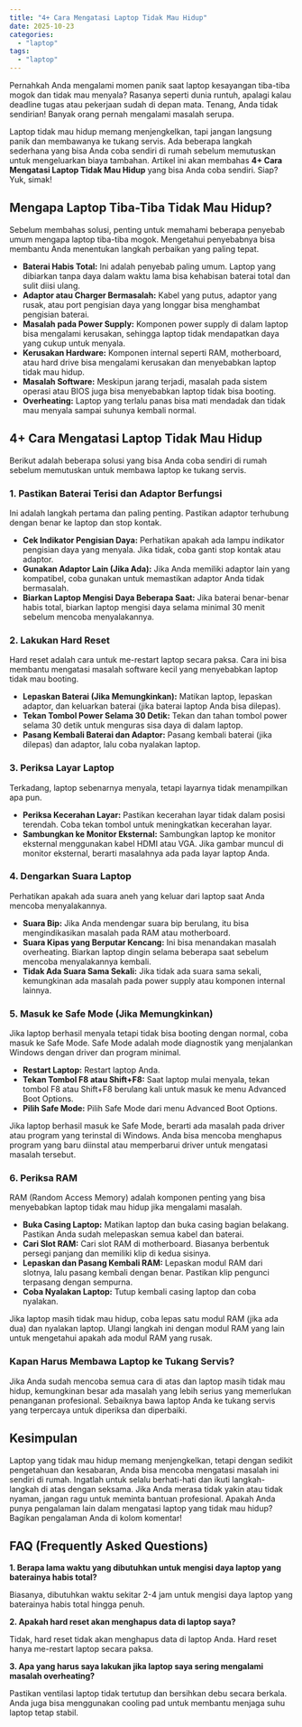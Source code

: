 ```yaml
---
title: "4+ Cara Mengatasi Laptop Tidak Mau Hidup"
date: 2025-10-23
categories: 
  - "laptop"
tags: 
  - "laptop"
---
```


Pernahkah Anda mengalami momen panik saat laptop kesayangan tiba-tiba mogok dan tidak mau menyala? Rasanya seperti dunia runtuh, apalagi kalau deadline tugas atau pekerjaan sudah di depan mata. Tenang, Anda tidak sendirian! Banyak orang pernah mengalami masalah serupa.

Laptop tidak mau hidup memang menjengkelkan, tapi jangan langsung panik dan membawanya ke tukang servis. Ada beberapa langkah sederhana yang bisa Anda coba sendiri di rumah sebelum memutuskan untuk mengeluarkan biaya tambahan. Artikel ini akan membahas **4+ Cara Mengatasi Laptop Tidak Mau Hidup** yang bisa Anda coba sendiri. Siap? Yuk, simak!

## Mengapa Laptop Tiba-Tiba Tidak Mau Hidup?

Sebelum membahas solusi, penting untuk memahami beberapa penyebab umum mengapa laptop tiba-tiba mogok. Mengetahui penyebabnya bisa membantu Anda menentukan langkah perbaikan yang paling tepat.

- **Baterai Habis Total:** Ini adalah penyebab paling umum. Laptop yang dibiarkan tanpa daya dalam waktu lama bisa kehabisan baterai total dan sulit diisi ulang.
- **Adaptor atau Charger Bermasalah:** Kabel yang putus, adaptor yang rusak, atau port pengisian daya yang longgar bisa menghambat pengisian baterai.
- **Masalah pada Power Supply:** Komponen power supply di dalam laptop bisa mengalami kerusakan, sehingga laptop tidak mendapatkan daya yang cukup untuk menyala.
- **Kerusakan Hardware:** Komponen internal seperti RAM, motherboard, atau hard drive bisa mengalami kerusakan dan menyebabkan laptop tidak mau hidup.
- **Masalah Software:** Meskipun jarang terjadi, masalah pada sistem operasi atau BIOS juga bisa menyebabkan laptop tidak bisa booting.
- **Overheating:** Laptop yang terlalu panas bisa mati mendadak dan tidak mau menyala sampai suhunya kembali normal.

## 4+ Cara Mengatasi Laptop Tidak Mau Hidup

Berikut adalah beberapa solusi yang bisa Anda coba sendiri di rumah sebelum memutuskan untuk membawa laptop ke tukang servis.

### 1\. Pastikan Baterai Terisi dan Adaptor Berfungsi

Ini adalah langkah pertama dan paling penting. Pastikan adaptor terhubung dengan benar ke laptop dan stop kontak.

- **Cek Indikator Pengisian Daya:** Perhatikan apakah ada lampu indikator pengisian daya yang menyala. Jika tidak, coba ganti stop kontak atau adaptor.
- **Gunakan Adaptor Lain (Jika Ada):** Jika Anda memiliki adaptor lain yang kompatibel, coba gunakan untuk memastikan adaptor Anda tidak bermasalah.
- **Biarkan Laptop Mengisi Daya Beberapa Saat:** Jika baterai benar-benar habis total, biarkan laptop mengisi daya selama minimal 30 menit sebelum mencoba menyalakannya.

### 2\. Lakukan Hard Reset

Hard reset adalah cara untuk me-restart laptop secara paksa. Cara ini bisa membantu mengatasi masalah software kecil yang menyebabkan laptop tidak mau booting.

- **Lepaskan Baterai (Jika Memungkinkan):** Matikan laptop, lepaskan adaptor, dan keluarkan baterai (jika baterai laptop Anda bisa dilepas).
- **Tekan Tombol Power Selama 30 Detik:** Tekan dan tahan tombol power selama 30 detik untuk menguras sisa daya di dalam laptop.
- **Pasang Kembali Baterai dan Adaptor:** Pasang kembali baterai (jika dilepas) dan adaptor, lalu coba nyalakan laptop.

### 3\. Periksa Layar Laptop

Terkadang, laptop sebenarnya menyala, tetapi layarnya tidak menampilkan apa pun.

- **Periksa Kecerahan Layar:** Pastikan kecerahan layar tidak dalam posisi terendah. Coba tekan tombol untuk meningkatkan kecerahan layar.
- **Sambungkan ke Monitor Eksternal:** Sambungkan laptop ke monitor eksternal menggunakan kabel HDMI atau VGA. Jika gambar muncul di monitor eksternal, berarti masalahnya ada pada layar laptop Anda.

### 4\. Dengarkan Suara Laptop

Perhatikan apakah ada suara aneh yang keluar dari laptop saat Anda mencoba menyalakannya.

- **Suara Bip:** Jika Anda mendengar suara bip berulang, itu bisa mengindikasikan masalah pada RAM atau motherboard.
- **Suara Kipas yang Berputar Kencang:** Ini bisa menandakan masalah overheating. Biarkan laptop dingin selama beberapa saat sebelum mencoba menyalakannya kembali.
- **Tidak Ada Suara Sama Sekali:** Jika tidak ada suara sama sekali, kemungkinan ada masalah pada power supply atau komponen internal lainnya.

### 5\. Masuk ke Safe Mode (Jika Memungkinkan)

Jika laptop berhasil menyala tetapi tidak bisa booting dengan normal, coba masuk ke Safe Mode. Safe Mode adalah mode diagnostik yang menjalankan Windows dengan driver dan program minimal.

- **Restart Laptop:** Restart laptop Anda.
- **Tekan Tombol F8 atau Shift+F8:** Saat laptop mulai menyala, tekan tombol F8 atau Shift+F8 berulang kali untuk masuk ke menu Advanced Boot Options.
- **Pilih Safe Mode:** Pilih Safe Mode dari menu Advanced Boot Options.

Jika laptop berhasil masuk ke Safe Mode, berarti ada masalah pada driver atau program yang terinstal di Windows. Anda bisa mencoba menghapus program yang baru diinstal atau memperbarui driver untuk mengatasi masalah tersebut.

### 6\. Periksa RAM

RAM (Random Access Memory) adalah komponen penting yang bisa menyebabkan laptop tidak mau hidup jika mengalami masalah.

- **Buka Casing Laptop:** Matikan laptop dan buka casing bagian belakang. Pastikan Anda sudah melepaskan semua kabel dan baterai.
- **Cari Slot RAM:** Cari slot RAM di motherboard. Biasanya berbentuk persegi panjang dan memiliki klip di kedua sisinya.
- **Lepaskan dan Pasang Kembali RAM:** Lepaskan modul RAM dari slotnya, lalu pasang kembali dengan benar. Pastikan klip pengunci terpasang dengan sempurna.
- **Coba Nyalakan Laptop:** Tutup kembali casing laptop dan coba nyalakan.

Jika laptop masih tidak mau hidup, coba lepas satu modul RAM (jika ada dua) dan nyalakan laptop. Ulangi langkah ini dengan modul RAM yang lain untuk mengetahui apakah ada modul RAM yang rusak.

### Kapan Harus Membawa Laptop ke Tukang Servis?

Jika Anda sudah mencoba semua cara di atas dan laptop masih tidak mau hidup, kemungkinan besar ada masalah yang lebih serius yang memerlukan penanganan profesional. Sebaiknya bawa laptop Anda ke tukang servis yang terpercaya untuk diperiksa dan diperbaiki.

## Kesimpulan

Laptop yang tidak mau hidup memang menjengkelkan, tetapi dengan sedikit pengetahuan dan kesabaran, Anda bisa mencoba mengatasi masalah ini sendiri di rumah. Ingatlah untuk selalu berhati-hati dan ikuti langkah-langkah di atas dengan seksama. Jika Anda merasa tidak yakin atau tidak nyaman, jangan ragu untuk meminta bantuan profesional. Apakah Anda punya pengalaman lain dalam mengatasi laptop yang tidak mau hidup? Bagikan pengalaman Anda di kolom komentar!

## FAQ (Frequently Asked Questions)

**1\. Berapa lama waktu yang dibutuhkan untuk mengisi daya laptop yang baterainya habis total?**

Biasanya, dibutuhkan waktu sekitar 2-4 jam untuk mengisi daya laptop yang baterainya habis total hingga penuh.

**2\. Apakah hard reset akan menghapus data di laptop saya?**

Tidak, hard reset tidak akan menghapus data di laptop Anda. Hard reset hanya me-restart laptop secara paksa.

**3\. Apa yang harus saya lakukan jika laptop saya sering mengalami masalah overheating?**

Pastikan ventilasi laptop tidak tertutup dan bersihkan debu secara berkala. Anda juga bisa menggunakan cooling pad untuk membantu menjaga suhu laptop tetap stabil.
